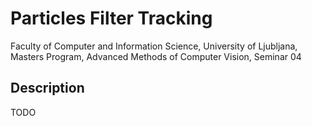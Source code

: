 # Particles Filter Tracking

Faculty of Computer and Information Science, University of Ljubljana, Masters Program, Advanced Methods of Computer Vision, Seminar 04

## Description

TODO
